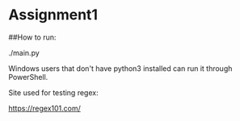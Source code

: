 # Assignment1

##How to run: 

./main.py 

Windows users that don't have python3 installed can run it through PowerShell.

Site used for testing regex:

https://regex101.com/
